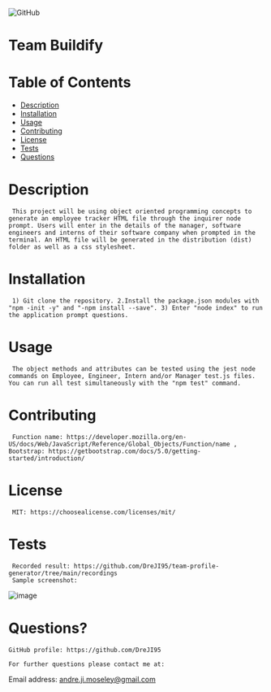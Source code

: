 
  ![GitHub](https://img.shields.io/badge/license-MIT-blue)
    
  # Team Buildify

  # Table of Contents
  * [Description](#description)
  * [Installation](#installation)
  * [Usage](#usage)
  * [Contributing](#contributing)
  * [License](#license)
  * [Tests](#tests)
  * [Questions](#questions?)

  # Description
     This project will be using object oriented programming concepts to generate an employee tracker HTML file through the inquirer node prompt. Users will enter in the details of the manager, software engineers and interns of their software company when prompted in the terminal. An HTML file will be generated in the distribution (dist) folder as well as a css stylesheet.

  # Installation 
     1) Git clone the repository. 2.Install the package.json modules with "npm -init -y" and "-npm install --save". 3) Enter "node index" to run the application prompt questions. 

  # Usage 
     The object methods and attributes can be tested using the jest node commands on Employee, Engineer, Intern and/or Manager test.js files. You can run all test simultaneously with the "npm test" command.

  # Contributing
     Function name: https://developer.mozilla.org/en-US/docs/Web/JavaScript/Reference/Global_Objects/Function/name , Bootstrap: https://getbootstrap.com/docs/5.0/getting-started/introduction/ 

  # License
     MIT: https://choosealicense.com/licenses/mit/

  # Tests
     Recorded result: https://github.com/DreJI95/team-profile-generator/tree/main/recordings
     Sample screenshot: 
   ![image](https://user-images.githubusercontent.com/76451565/124402060-a8185100-dcfb-11eb-8609-1f1124c6dbd8.png)     

  # Questions?

    GitHub profile: https://github.com/DreJI95
     
    For further questions please contact me at:

  Email address: andre.ji.moseley@gmail.com
